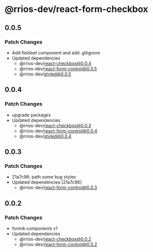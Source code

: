 # @rrios-dev/react-form-checkbox

## 0.0.5

### Patch Changes

- Add fieldset component and add .gitignore
- Updated dependencies
  - @rrios-dev/react-checkbox@0.0.4
  - @rrios-dev/react-form-control@0.0.5
  - @rrios-dev/styled@0.0.5

## 0.0.4

### Patch Changes

- upgrade packages
- Updated dependencies
  - @rrios-dev/react-checkbox@0.0.3
  - @rrios-dev/react-form-control@0.0.4
  - @rrios-dev/styled@0.0.4

## 0.0.3

### Patch Changes

- 21a7c96: path some bug styles
- Updated dependencies [21a7c96]
  - @rrios-dev/react-form-control@0.0.3

## 0.0.2

### Patch Changes

- formik components v1
- Updated dependencies
  - @rrios-dev/react-checkbox@0.0.2
  - @rrios-dev/react-form-control@0.0.2
